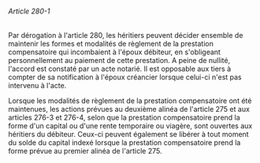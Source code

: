 ###### Article 280-1

Par dérogation à l'article 280, les héritiers peuvent décider ensemble de maintenir les formes et modalités de règlement de la prestation compensatoire qui incombaient à l'époux débiteur, en s'obligeant personnellement au paiement de cette prestation. A peine de nullité, l'accord est constaté par un acte notarié. Il est opposable aux tiers à compter de sa notification à l'époux créancier lorsque celui-ci n'est pas intervenu à l'acte.

Lorsque les modalités de règlement de la prestation compensatoire ont été maintenues, les actions prévues au deuxième alinéa de l'article 275 et aux articles 276-3 et 276-4, selon que la prestation compensatoire prend la forme d'un capital ou d'une rente temporaire ou viagère, sont ouvertes aux héritiers du débiteur. Ceux-ci peuvent également se libérer à tout moment du solde du capital indexé lorsque la prestation compensatoire prend la forme prévue au premier alinéa de l'article 275.

